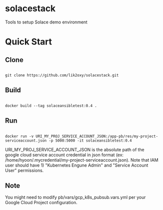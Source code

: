 # solacestack
Tools to setup Solace demo environment

# Quick Start
## Clone
<pre><code>
git clone https://github.com/lik2oxy/solacestack.git 
</code></pre>

## Build 
<pre><code>
docker build --tag solaceansibletest:0.4 .
</code></pre>

## Run
<pre><code>
docker run -v URI_MY_PROJ_SERVICE_ACCOUNT_JSON:/app-pb/res/my-project-serviceaccount.json -p 5000:5000 -it solaceansibletest:0.4
</code></pre>

URI_MY_PROJ_SERVICE_ACCOUNT_JSON is the absolute path of the google cloud service account credential in json format (ex: /home/hyoon/.mycredential/my-project-serviceaccount.json). Note that IAM user should have 1) "Kubernetes Engune Admin" and "Service Account User" permissions. 

## Note
You might need to modify pb/vars/gcp_k8s_pubsub.vars.yml per your Google Cloud Project configuration.
